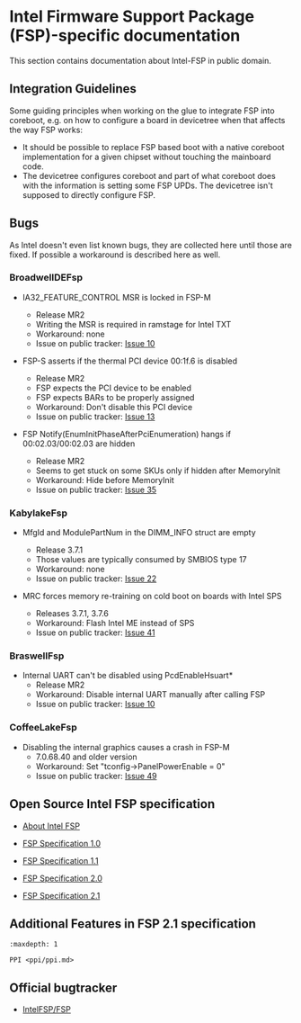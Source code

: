 # Intel Firmware Support Package (FSP)-specific documentation

This section contains documentation about Intel-FSP in public domain.

## Integration Guidelines

Some guiding principles when working on the glue to integrate FSP into
coreboot, e.g. on how to configure a board in devicetree when that affects
the way FSP works:

* It should be possible to replace FSP based boot with a native coreboot
  implementation for a given chipset without touching the mainboard code.
* The devicetree configures coreboot and part of what coreboot does with the
  information is setting some FSP UPDs. The devicetree isn't supposed to
  directly configure FSP.

## Bugs
As Intel doesn't even list known bugs, they are collected here until
those are fixed. If possible a workaround is described here as well.

### BroadwellDEFsp

* IA32_FEATURE_CONTROL MSR is locked in FSP-M
  * Release MR2
  * Writing the MSR is required in ramstage for Intel TXT
  * Workaround: none
  * Issue on public tracker: [Issue 10]

* FSP-S asserts if the thermal PCI device 00:1f.6 is disabled
  * Release MR2
  * FSP expects the PCI device to be enabled
  * FSP expects BARs to be properly assigned
  * Workaround: Don't disable this PCI device
  * Issue on public tracker: [Issue 13]

* FSP Notify(EnumInitPhaseAfterPciEnumeration) hangs if 00:02.03/00:02.03 are hidden
  * Release MR2
  * Seems to get stuck on some SKUs only if hidden after MemoryInit
  * Workaround: Hide before MemoryInit
  * Issue on public tracker: [Issue 35]

### KabylakeFsp
* MfgId and ModulePartNum in the DIMM_INFO struct are empty
  * Release 3.7.1
  * Those values are typically consumed by SMBIOS type 17
  * Workaround: none
  * Issue on public tracker: [Issue 22]

* MRC forces memory re-training on cold boot on boards with Intel SPS
  * Releases 3.7.1, 3.7.6
  * Workaround: Flash Intel ME instead of SPS
  * Issue on public tracker: [Issue 41]

### BraswellFsp
* Internal UART can't be disabled using PcdEnableHsuart*
  * Release MR2
  * Workaround: Disable internal UART manually after calling FSP
  * Issue on public tracker: [Issue 10]

### CoffeeLakeFsp
* Disabling the internal graphics causes a crash in FSP-M
  * 7.0.68.40 and older version
  * Workaround: Set "tconfig->PanelPowerEnable = 0"
  * Issue on public tracker: [Issue 49]

## Open Source Intel FSP specification

* [About Intel FSP](https://firmware.intel.com/learn/fsp/about-intel-fsp)

* [FSP Specification 1.0](https://www.intel.in/content/dam/www/public/us/en/documents/technical-specifications/fsp-architecture-spec.pdf)

* [FSP Specification 1.1](https://www.intel.com/content/dam/www/public/us/en/documents/technical-specifications/fsp-architecture-spec-v1-1.pdf)

* [FSP Specification 2.0](https://www.intel.com/content/dam/www/public/us/en/documents/technical-specifications/fsp-architecture-spec-v2.pdf)

* [FSP Specification 2.1](https://cdrdv2.intel.com/v1/dl/getContent/611786)

## Additional Features in FSP 2.1 specification

```{toctree}
:maxdepth: 1

PPI <ppi/ppi.md>
```

## Official bugtracker

- [IntelFSP/FSP](https://github.com/IntelFsp/FSP/issues)

[Issue 10]: https://github.com/IntelFsp/FSP/issues/10
[Issue 13]: https://github.com/IntelFsp/FSP/issues/13
[Issue 15]: https://github.com/IntelFsp/FSP/issues/15
[Issue 22]: https://github.com/IntelFsp/FSP/issues/22
[Issue 35]: https://github.com/IntelFsp/FSP/issues/35
[Issue 41]: https://github.com/IntelFsp/FSP/issues/41
[Issue 49]: https://github.com/IntelFsp/FSP/issues/49

